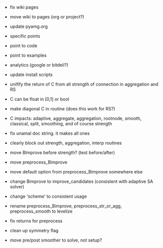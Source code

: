 - fix wiki pages
- move wiki to pages (org or project?)
- update pyamg.org
- specific points 
- point to code
- point to examples
- analytics (google or bitdeli?)
- update install scripts
- unifify the return of C from all strength of connection in aggregation and RS
- C can be float in [0,1] or bool
- make diagonal C in routine (does this work for RS?)
- C impacts: adaptive, aggregate, aggregation, rootnode, smooth, classical, split, smoothing, and of course strength
- fix unamal doc string.  it makes all ones
- clearly block out strength, aggregation, interp routines
- move BImprove before strength?  (test before/after)
- move preprocess_Bimprove
- move default option from preprocess_Bimprove somewhere else
- change Bimprove to improve_candidates  (consistent with adaptive SA solver)
- change 'scheme' to consistent usage
- rename preprocess_Bimprove, preprocess_str_or_agg, preprocess_smooth to levelize
- fix returns for preprocess
- clean up symmetry flag

- move pre/post smoother to solve, not setup?
